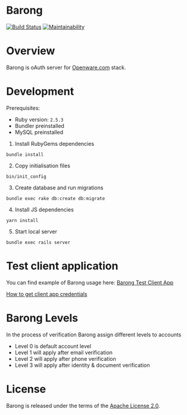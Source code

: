 [travis]: https://travis-ci.org/rubykube/barong
[codeclimate]: https://codeclimate.com/github/rubykube/barong/maintainability
[openware.com]: https://www.openware.com

# Barong
[![Build Status](https://travis-ci.org/rubykube/barong.svg?branch=master)][travis]
[![Maintainability](https://api.codeclimate.com/v1/badges/a53414f061e69f6f531a/maintainability)][codeclimate]

# Overview

Barong is oAuth server for [Openware.com](https://www.openware.com) stack.

# Development

Prerequisites:
- Ruby version: `2.5.3`
- Bundler preinstalled
- MySQL preinstalled

1. Install RubyGems dependencies
```
bundle install
```

2. Copy initialisation files
```
bin/init_config
```

3. Create database and run migrations
```
bundle exec rake db:create db:migrate
```

4. Install JS dependencies
```
yarn install
```

5. Start local server
```
bundle exec rails server
```

# Test client application

You can find example of Barong usage here: [Barong Test Client App](https://github.com/rubykube/barong-client-app)

[How to get client app credentials](./docs/oauthclient.md)

# Barong Levels

In the process of verification Barong assign different levels to accounts

- Level 0 is default account level
- Level 1 will apply after email verification
- Level 2 will apply after phone verification
- Level 3 will apply after identity & document verification

# License
Barong is released under the terms of the [Apache License 2.0](./LICENSE.md).
